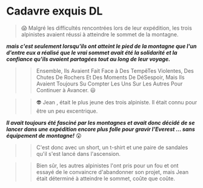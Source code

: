 # Cadavre exquis DL

> :scream: Malgré les difficultés rencontrées lors de leur expédition, les trois alpinistes avaient réussi à atteindre le sommet de la montagne.

***mais c'est seulement lorsqu'ils ont atteint le pied de la montagne que l'un d'entre eux a réalisé que le vrai sommet avait été la solidarité et la confiance qu'ils avaient partagées tout au long de leur voyage.***

> > Ensemble, Ils Avaient Fait Face à Des TempêTes Violentes, Des Chutes De Rochers Et Des Moments De DéSespoir, Mais Ils Avaient Toujours Su Compter Les Uns Sur Les Autres Pour Continuer à Avancer. :smiley:

> > :alien: Jean , était le plus jeune des trois alpiniste. Il était connu pour être un peu excentrique.

***Il avait toujours été fasciné par les montagnes et avait donc décidé de se lancer dans une expédition encore plus  folle pour gravir l'Everest ... sans équipement de montagne!*** :open_mouth:

> > C'est donc avec un short, un t-shirt et une paire de sandales qu'il s'est lancé dans l'ascension.        

> > Bien sûr, les autres alpinistes l'ont pris pour un fou et ont essayé de le convaincre d'abandonner son projet, mais Jean était déterminé à atteindre le sommet, coûte que coûte.

